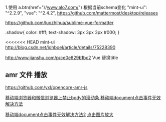 1.使用 a.btn(href="//www.alo7.com/") 根据当前schema变化
   "mint-ui": "^2.2.9",
    "vue": "^2.4.2",
https://github.com/mattermost/desktop/releases

https://github.com/luozhihua/sublime-vue-formatter

.shadow{
  color: #fff;
  text-shadow: 3px 3px 3px #000;
}
<template>
  <div class="page-loadmore">
    <h1 class="page-title">Pull up</h1>
    <p class="page-loadmore-desc">在列表底部, 按住 - 上拉 - 释放可以获取更多数据</p>
    <p class="page-loadmore-desc">此例请使用手机查看</p>
    <div class="page-loadmore-wrapper" ref="wrapper">
      <mt-loadmore :auto-fill='false' :bottom-method="loadBottom" @bottom-status-change="handleBottomChange" :bottom-all-loaded="allLoaded" ref="loadmore">
        <ul class="page-loadmore-list">
          <li v-for="item in list" class="page-loadmore-listitem">{{ item }}</li>
        </ul>
        <div slot="bottom" class="mint-loadmore-bottom">
          <span v-show="bottomStatus !== 'loading'" :class="{ 'is-rotate': bottomStatus === 'drop' }">↑上拉加载更多</span>
          <span v-show="bottomStatus === 'loading'">
            <mt-spinner type="snake"></mt-spinner>
          </span>
        </div>
      </mt-loadmore>
    </div>
  </div>
</template>

<style>
  ul{
    list-style: none;
  }
  li{
    text-align:center;
    background-color: yellow;
    margin-bottom: 2px;
    width: 100%;
  }
  .mint-loadmore-bottom span{
    display: inline-block;
    vertical-align: middle;
  }
  .mint-loadmore-bottom {
    margin-bottom: 10px;
  }
</style>

<<<<<<< HEAD
mint-ui 
http://blog.csdn.net/iohboel/article/details/75228390

http://www.jianshu.com/p/ce0e829b1bc2 Vue 替换title

## amr 文件 播放
https://github.com/yxl/opencore-amr-js

[移动端浏览器和微信浏览器上禁止body的滚动条
](http://www.cnblogs.com/EasonJim/p/6203296.html)
[移动端document点击事件无效解决方法](https://www.w3cways.com/1937.html)

[移动端document点击事件无效解决方法2](http://www.shejicool.com/js/other/629.html)
[点击图片放大](https://segmentfault.com/q/1010000007385226/a-1020000007389135)

<script type="text/babel">
  export default {
    data() {
      return {
        list: [],
        allLoaded: false,
        bottomStatus: '',
        wrapperHeight: 0
      };
    },
    methods: {
      handleBottomChange(status) {
        this.bottomStatus = status;
      },
      loadBottom() {
        setTimeout(() => {
          let lastValue = this.list[this.list.length - 1];
          if (lastValue <80) {
            for (let i = 1; i <= 10; i++) {
              this.list.push(lastValue + i);
            }
          } else {
            this.allLoaded = true;
          }
          this.$refs.loadmore.onBottomLoaded();
        }, 1500);
      }
    },
    created() {
      for (let i = 1; i <= 40; i++) {
        this.list.push(i);
      }
    },
    mounted() {
      this.wrapperHeight = document.documentElement.clientHeight - this.$refs.wrapper.getBoundingClientRect().top;
    }
  };

